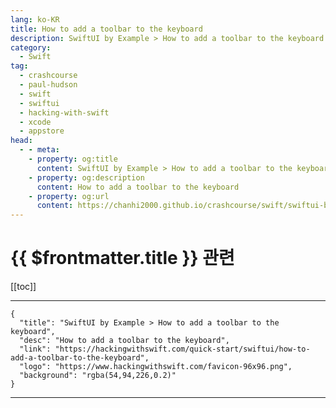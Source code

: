 ```yaml
---
lang: ko-KR
title: How to add a toolbar to the keyboard
description: SwiftUI by Example > How to add a toolbar to the keyboard
category:
  - Swift
tag: 
  - crashcourse
  - paul-hudson
  - swift
  - swiftui
  - hacking-with-swift
  - xcode
  - appstore
head:
  - - meta:
    - property: og:title
      content: SwiftUI by Example > How to add a toolbar to the keyboard
    - property: og:description
      content: How to add a toolbar to the keyboard
    - property: og:url
      content: https://chanhi2000.github.io/crashcourse/swift/swiftui-by-example/07-responding-to-events/how-to-add-a-toolbar-to-the-keyboard.html
---
```


# {{ $frontmatter.title }} 관련

[[toc]]

---

```component VPCard
{
  "title": "SwiftUI by Example > How to add a toolbar to the keyboard",
  "desc": "How to add a toolbar to the keyboard",
  "link": "https://hackingwithswift.com/quick-start/swiftui/how-to-add-a-toolbar-to-the-keyboard",
  "logo": "https://www.hackingwithswift.com/favicon-96x96.png",
  "background": "rgba(54,94,226,0.2)"
}
```

---

<TagLinks />